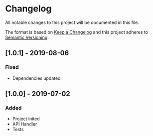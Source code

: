 # Changelog
All notable changes to this project will be documented in this file.

The format is based on [Keep a Changelog](http://keepachangelog.com/en/1.0.0/)
and this project adheres to [Semantic Versioning](http://semver.org/spec/v2.0.0.html).

## [1.0.1] - 2019-08-06
### Fixed
- Dependencies updated

## [1.0.0] - 2019-07-02
### Added
- Project inited
- API Handler
- Tests
